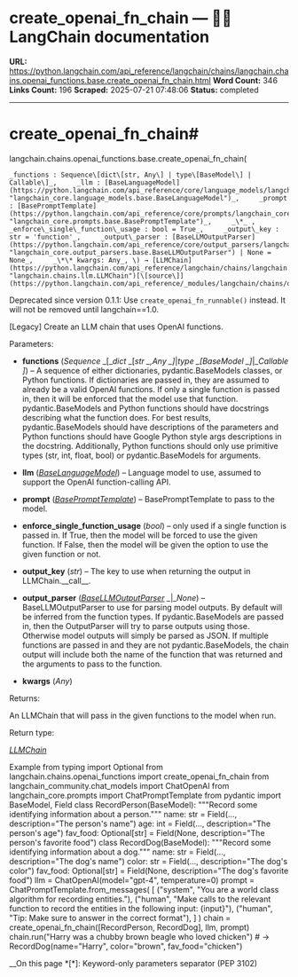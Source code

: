 # create_openai_fn_chain — 🦜🔗 LangChain  documentation

**URL:** https://python.langchain.com/api_reference/langchain/chains/langchain.chains.openai_functions.base.create_openai_fn_chain.html
**Word Count:** 346
**Links Count:** 196
**Scraped:** 2025-07-21 07:48:06
**Status:** completed

---

# create\_openai\_fn\_chain\#

langchain.chains.openai\_functions.base.create\_openai\_fn\_chain\(

    _functions : Sequence\[dict\[str, Any\] | type\[BaseModel\] | Callable\]_,     _llm : [BaseLanguageModel](https://python.langchain.com/api_reference/core/language_models/langchain_core.language_models.base.BaseLanguageModel.html#langchain_core.language_models.base.BaseLanguageModel "langchain_core.language_models.base.BaseLanguageModel")_,     _prompt : [BasePromptTemplate](https://python.langchain.com/api_reference/core/prompts/langchain_core.prompts.base.BasePromptTemplate.html#langchain_core.prompts.base.BasePromptTemplate "langchain_core.prompts.base.BasePromptTemplate")_,     _\*_ ,     _enforce\_single\_function\_usage : bool = True_,     _output\_key : str = 'function'_,     _output\_parser : [BaseLLMOutputParser](https://python.langchain.com/api_reference/core/output_parsers/langchain_core.output_parsers.base.BaseLLMOutputParser.html#langchain_core.output_parsers.base.BaseLLMOutputParser "langchain_core.output_parsers.base.BaseLLMOutputParser") | None = None_,     _\*\* kwargs: Any_, \) → [LLMChain](https://python.langchain.com/api_reference/langchain/chains/langchain.chains.llm.LLMChain.html#langchain.chains.llm.LLMChain "langchain.chains.llm.LLMChain")[\[source\]](https://python.langchain.com/api_reference/_modules/langchain/chains/openai_functions/base.html#create_openai_fn_chain)\#     

Deprecated since version 0.1.1: Use `create_openai_fn_runnable()` instead. It will not be removed until langchain==1.0.

\[Legacy\] Create an LLM chain that uses OpenAI functions.

Parameters:     

  * **functions** \(_Sequence_ _\[__dict_ _\[__str_ _,__Any_ _\]__|__type_ _\[__BaseModel_ _\]__|__Callable_ _\]_\) – A sequence of either dictionaries, pydantic.BaseModels classes, or Python functions. If dictionaries are passed in, they are assumed to already be a valid OpenAI functions. If only a single function is passed in, then it will be enforced that the model use that function. pydantic.BaseModels and Python functions should have docstrings describing what the function does. For best results, pydantic.BaseModels should have descriptions of the parameters and Python functions should have Google Python style args descriptions in the docstring. Additionally, Python functions should only use primitive types \(str, int, float, bool\) or pydantic.BaseModels for arguments.

  * **llm** \([_BaseLanguageModel_](https://python.langchain.com/api_reference/core/language_models/langchain_core.language_models.base.BaseLanguageModel.html#langchain_core.language_models.base.BaseLanguageModel "langchain_core.language_models.base.BaseLanguageModel")\) – Language model to use, assumed to support the OpenAI function-calling API.

  * **prompt** \([_BasePromptTemplate_](https://python.langchain.com/api_reference/core/prompts/langchain_core.prompts.base.BasePromptTemplate.html#langchain_core.prompts.base.BasePromptTemplate "langchain_core.prompts.base.BasePromptTemplate")\) – BasePromptTemplate to pass to the model.

  * **enforce\_single\_function\_usage** \(_bool_\) – only used if a single function is passed in. If True, then the model will be forced to use the given function. If False, then the model will be given the option to use the given function or not.

  * **output\_key** \(_str_\) – The key to use when returning the output in LLMChain.\_\_call\_\_.

  * **output\_parser** \([_BaseLLMOutputParser_](https://python.langchain.com/api_reference/core/output_parsers/langchain_core.output_parsers.base.BaseLLMOutputParser.html#langchain_core.output_parsers.base.BaseLLMOutputParser "langchain_core.output_parsers.base.BaseLLMOutputParser") _|__None_\) – BaseLLMOutputParser to use for parsing model outputs. By default will be inferred from the function types. If pydantic.BaseModels are passed in, then the OutputParser will try to parse outputs using those. Otherwise model outputs will simply be parsed as JSON. If multiple functions are passed in and they are not pydantic.BaseModels, the chain output will include both the name of the function that was returned and the arguments to pass to the function.

  * **kwargs** \(_Any_\)

Returns:     

An LLMChain that will pass in the given functions to the model when run.

Return type:     

[_LLMChain_](https://python.langchain.com/api_reference/langchain/chains/langchain.chains.llm.LLMChain.html#langchain.chains.llm.LLMChain "langchain.chains.llm.LLMChain")

Example               from typing import Optional          from langchain.chains.openai_functions import create_openai_fn_chain     from langchain_community.chat_models import ChatOpenAI     from langchain_core.prompts import ChatPromptTemplate          from pydantic import BaseModel, Field               class RecordPerson(BaseModel):         """Record some identifying information about a person."""              name: str = Field(..., description="The person's name")         age: int = Field(..., description="The person's age")         fav_food: Optional[str] = Field(None, description="The person's favorite food")               class RecordDog(BaseModel):         """Record some identifying information about a dog."""              name: str = Field(..., description="The dog's name")         color: str = Field(..., description="The dog's color")         fav_food: Optional[str] = Field(None, description="The dog's favorite food")               llm = ChatOpenAI(model="gpt-4", temperature=0)     prompt = ChatPromptTemplate.from_messages(         [             ("system", "You are a world class algorithm for recording entities."),             ("human", "Make calls to the relevant function to record the entities in the following input: {input}"),             ("human", "Tip: Make sure to answer in the correct format"),         ]     )     chain = create_openai_fn_chain([RecordPerson, RecordDog], llm, prompt)     chain.run("Harry was a chubby brown beagle who loved chicken")     # -> RecordDog(name="Harry", color="brown", fav_food="chicken")     

__On this page   *[\*]: Keyword-only parameters separator (PEP 3102)